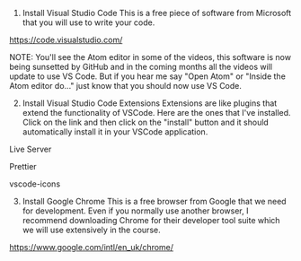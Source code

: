 1. Install Visual Studio Code
This is a free piece of software from Microsoft that you will use to write your code.

https://code.visualstudio.com/



NOTE: You'll see the Atom editor in some of the videos, this software is now being sunsetted by GitHub and in the coming months all the videos will update to use VS Code. But if you hear me say "Open Atom" or "Inside the Atom editor do..." just know that you should now use VS Code.



2. Install Visual Studio Code Extensions
Extensions are like plugins that extend the functionality of VSCode. Here are the ones that I've installed. Click on the link and then click on the "install" button and it should automatically install it in your VSCode application.

Live Server

Prettier

vscode-icons



3. Install Google Chrome
This is a free browser from Google that we need for development. Even if you normally use another browser, I recommend downloading Chrome for their developer tool suite which we will use extensively in the course.

https://www.google.com/intl/en_uk/chrome/